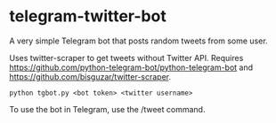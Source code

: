 # telegram-twitter-bot

A very simple Telegram bot that posts random tweets from some user.

Uses twitter-scraper to get tweets without Twitter API. Requires https://github.com/python-telegram-bot/python-telegram-bot and https://github.com/bisguzar/twitter-scraper.

    python tgbot.py <bot token> <twitter username>
    
To use the bot in Telegram, use the /tweet command. 
